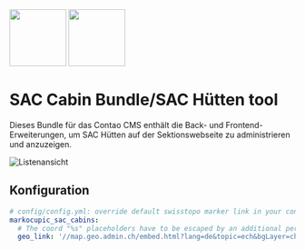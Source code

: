 <div>
<img src="docs/images/logo.png" height="100">
<img src="docs/images/sac_logo.png" height="100">
</div>

# SAC Cabin Bundle/SAC Hütten tool

Dieses Bundle für das Contao CMS enthält die Back- und Frontend-Erweiterungen, um SAC Hütten auf der Sektionswebseite zu administrieren und anzuzeigen.

![Listenansicht](docs/images/cabin-list.png)

## Konfiguration
```yaml
# config/config.yml: override default swisstopo marker link in your config/config.yml
markocupic_sac_cabins:
  # The coord "%s" placeholders have to be escaped by an additional percent sign: %s => &&s
  geo_link: '//map.geo.admin.ch/embed.html?lang=de&topic=ech&bgLayer=ch.swisstopo.pixelkarte-farbe&layers=ch.bav.haltestellen-oev,ch.swisstopo.swisstlm3d-wanderwege&E=%%s.00&N=%%s.00&zoom=7&crosshair=marker'

```
